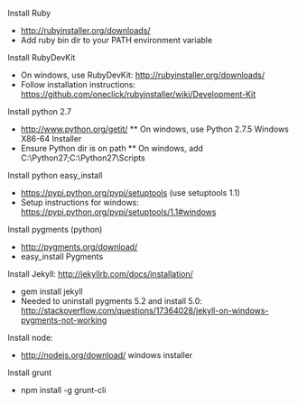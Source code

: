 Install Ruby
* http://rubyinstaller.org/downloads/
* Add ruby bin dir to your PATH environment variable

Install RubyDevKit
* On windows, use RubyDevKit: http://rubyinstaller.org/downloads/
* Follow installation instructions: https://github.com/oneclick/rubyinstaller/wiki/Development-Kit

Install python 2.7
* http://www.python.org/getit/
** On windows, use Python 2.7.5 Windows X86-64 Installer
* Ensure Python dir is on path
** On windows, add C:\Python27;C:\Python27\Scripts

Install python easy_install
* https://pypi.python.org/pypi/setuptools (use setuptools 1.1)
* Setup instructions for windows: https://pypi.python.org/pypi/setuptools/1.1#windows

Install pygments (python)
* http://pygments.org/download/
* easy_install Pygments

Install Jekyll: http://jekyllrb.com/docs/installation/
* gem install jekyll
* Needed to uninstall pygments 5.2 and install 5.0: http://stackoverflow.com/questions/17364028/jekyll-on-windows-pygments-not-working

Install node:
* http://nodejs.org/download/ windows installer

Install grunt
* npm install -g grunt-cli